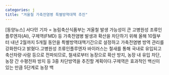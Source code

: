 ```yaml
---
categories: j
title: "겨울철 가축전염병 특별방역대책 추진"
---
```

[동양뉴스] 서다민 기자 = 농림축산식품부는 겨울철 발생 가능성이 큰 고병원성 조류인플루엔자(AI), 구제역(FMD) 등 가축전염병 발생과 확산을 차단하기 위해 올해 10월부터 내년 2월까지 5개월 동안을 특별방역대책기간으로 설정하고 가축전염병 방역 관리를 강화한다고 밝혔다.고병원성 조류인플루엔자 바이러스는 철새를 통해 국내로 유입되고 축산차량·사람 등으로 전파되므로, 철새로부터 농장으로 확산 방지, 농장 내 유입 차단, 농장 간 수평전파 방지 등 3중 차단방역을 추진할 계획이다.구제역은 효과적인 백신이 있는 만큼 5단계로 농장 백